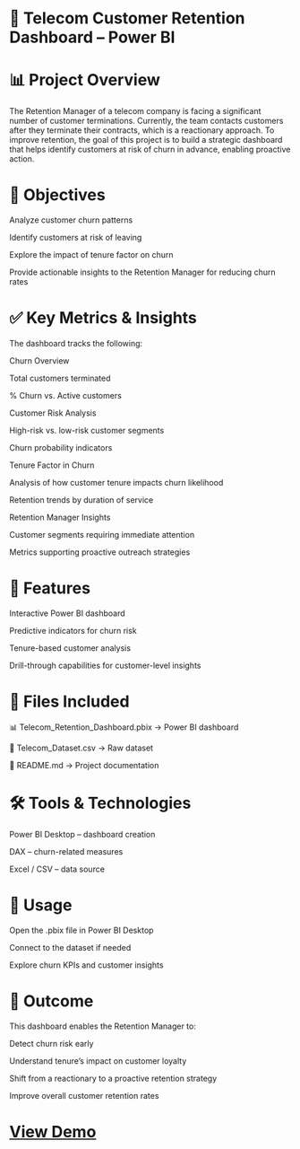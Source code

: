 # 📡 Telecom Customer Retention Dashboard – Power BI
# 📊 Project Overview

The Retention Manager of a telecom company is facing a significant number of customer terminations. Currently, the team contacts customers after they terminate their contracts, which is a reactionary approach.
To improve retention, the goal of this project is to build a strategic dashboard that helps identify customers at risk of churn in advance, enabling proactive action.

# 🎯 Objectives

Analyze customer churn patterns

Identify customers at risk of leaving

Explore the impact of tenure factor on churn

Provide actionable insights to the Retention Manager for reducing churn rates

# ✅ Key Metrics & Insights

The dashboard tracks the following:

Churn Overview

Total customers terminated

% Churn vs. Active customers

Customer Risk Analysis

High-risk vs. low-risk customer segments

Churn probability indicators

Tenure Factor in Churn

Analysis of how customer tenure impacts churn likelihood

Retention trends by duration of service

Retention Manager Insights

Customer segments requiring immediate attention

Metrics supporting proactive outreach strategies

# 🚀 Features

Interactive Power BI dashboard

Predictive indicators for churn risk

Tenure-based customer analysis

Drill-through capabilities for customer-level insights

# 📂 Files Included

 📊 Telecom_Retention_Dashboard.pbix
 → Power BI dashboard

📁 Telecom_Dataset.csv
 → Raw dataset

📖 README.md
 → Project documentation

# 🛠️ Tools & Technologies

Power BI Desktop – dashboard creation

DAX – churn-related measures

Excel / CSV – data source

# 📌 Usage

Open the .pbix file in Power BI Desktop

Connect to the dataset if needed

Explore churn KPIs and customer insights

# 🌟 Outcome

This dashboard enables the Retention Manager to:

Detect churn risk early

Understand tenure’s impact on customer loyalty

Shift from a reactionary to a proactive retention strategy

Improve overall customer retention rates

# [View Demo]([URL](https://app.powerbi.com/view?r=eyJrIjoiNWNkZWJhMzYtNTkyMi00MDM4LWI1ZTMtYjk0ZjE4MGU3MDE3IiwidCI6IjRkNGZiMWRjLTIxYzEtNDUwNS05OTAxLTRkMzc0YzQzYzhkMSJ9))
